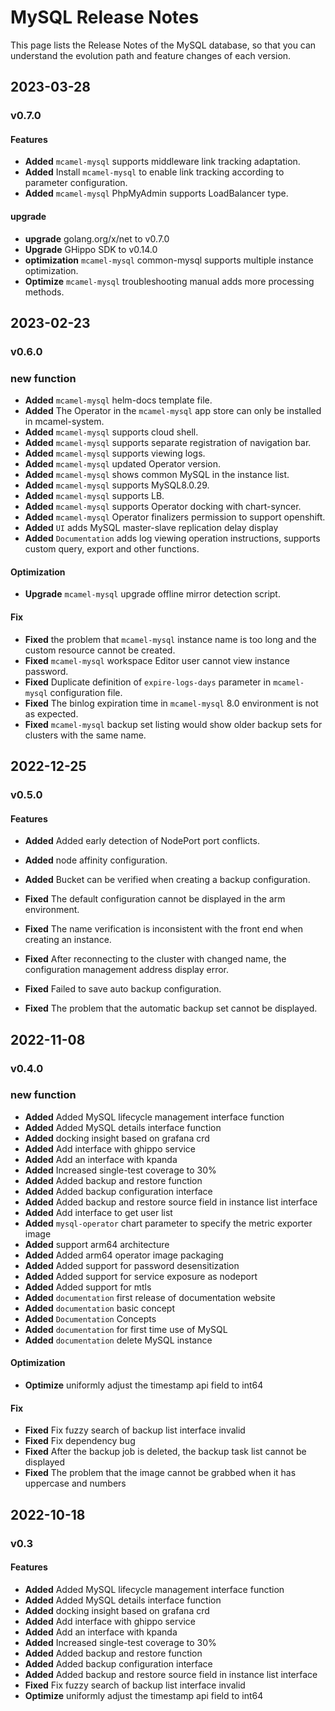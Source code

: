 # MySQL Release Notes

This page lists the Release Notes of the MySQL database, so that you can understand the evolution path and feature changes of each version.

## 2023-03-28

### v0.7.0

#### Features

- **Added** `mcamel-mysql` supports middleware link tracking adaptation.
- **Added** Install `mcamel-mysql` to enable link tracking according to parameter configuration.
- **Added** `mcamel-mysql` PhpMyAdmin supports LoadBalancer type.

#### upgrade

- **upgrade** golang.org/x/net to v0.7.0
- **Upgrade** GHippo SDK to v0.14.0
- **optimization** `mcamel-mysql` common-mysql supports multiple instance optimization.
- **Optimize** `mcamel-mysql` troubleshooting manual adds more processing methods.

## 2023-02-23

### v0.6.0

### new function

- **Added** `mcamel-mysql` helm-docs template file.
- **Added** The Operator in the `mcamel-mysql` app store can only be installed in mcamel-system.
- **Added** `mcamel-mysql` supports cloud shell.
- **Added** `mcamel-mysql` supports separate registration of navigation bar.
- **Added** `mcamel-mysql` supports viewing logs.
- **Added** `mcamel-mysql` updated Operator version.
- **Added** `mcamel-mysql` shows common MySQL in the instance list.
- **Added** `mcamel-mysql` supports MySQL8.0.29.
- **Added** `mcamel-mysql` supports LB.
- **Added** `mcamel-mysql` supports Operator docking with chart-syncer.
- **Added** `mcamel-mysql` Operator finalizers permission to support openshift.
- **Added** `UI` adds MySQL master-slave replication delay display
- **Added** `Documentation` adds log viewing operation instructions, supports custom query, export and other functions.

#### Optimization

- **Upgrade** `mcamel-mysql` upgrade offline mirror detection script.

#### Fix

- **Fixed** the problem that `mcamel-mysql` instance name is too long and the custom resource cannot be created.
- **Fixed** `mcamel-mysql` workspace Editor user cannot view instance password.
- **Fixed** Duplicate definition of `expire-logs-days` parameter in `mcamel-mysql` configuration file.
- **Fixed** The binlog expiration time in `mcamel-mysql` 8.0 environment is not as expected.
- **Fixed** `mcamel-mysql` backup set listing would show older backup sets for clusters with the same name.

## 2022-12-25

### v0.5.0

#### Features

- **Added** Added early detection of NodePort port conflicts.
- **Added** node affinity configuration.
- **Added** Bucket can be verified when creating a backup configuration.

- **Fixed** The default configuration cannot be displayed in the arm environment.
- **Fixed** The name verification is inconsistent with the front end when creating an instance.
- **Fixed** After reconnecting to the cluster with changed name, the configuration management address display error.
- **Fixed** Failed to save auto backup configuration.
- **Fixed** The problem that the automatic backup set cannot be displayed.

## 2022-11-08

### v0.4.0

### new function

- **Added** Added MySQL lifecycle management interface function
- **Added** Added MySQL details interface function
- **Added** docking insight based on grafana crd
- **Added** Add interface with ghippo service
- **Added** Add an interface with kpanda
- **Added** Increased single-test coverage to 30%
- **Added** Added backup and restore function
- **Added** Added backup configuration interface
- **Added** Added backup and restore source field in instance list interface
- **Added** Add interface to get user list
- **Added** `mysql-operator` chart parameter to specify the metric exporter image
- **Added** support arm64 architecture
- **Added** Added arm64 operator image packaging
- **Added** Added support for password desensitization
- **Added** Added support for service exposure as nodeport
- **Added** Added support for mtls
- **Added** `documentation` first release of documentation website
- **Added** `documentation` basic concept
- **Added** `Documentation` Concepts
- **Added** `documentation` for first time use of MySQL
- **Added** `documentation` delete MySQL instance

#### Optimization

- **Optimize** uniformly adjust the timestamp api field to int64

#### Fix

- **Fixed** Fix fuzzy search of backup list interface invalid
- **Fixed** Fix dependency bug
- **Fixed** After the backup job is deleted, the backup task list cannot be displayed
- **Fixed** The problem that the image cannot be grabbed when it has uppercase and numbers

## 2022-10-18

### v0.3

#### Features

- **Added** Added MySQL lifecycle management interface function
- **Added** Added MySQL details interface function
- **Added** docking insight based on grafana crd
- **Added** Add interface with ghippo service
- **Added** Add an interface with kpanda
- **Added** Increased single-test coverage to 30%
- **Added** Added backup and restore function
- **Added** Added backup configuration interface
- **Added** Added backup and restore source field in instance list interface
- **Fixed** Fix fuzzy search of backup list interface invalid
- **Optimize** uniformly adjust the timestamp api field to int64
